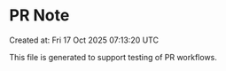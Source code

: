 # PR Note

Created at: Fri 17 Oct 2025 07:13:20 UTC

This file is generated to support testing of PR workflows.

